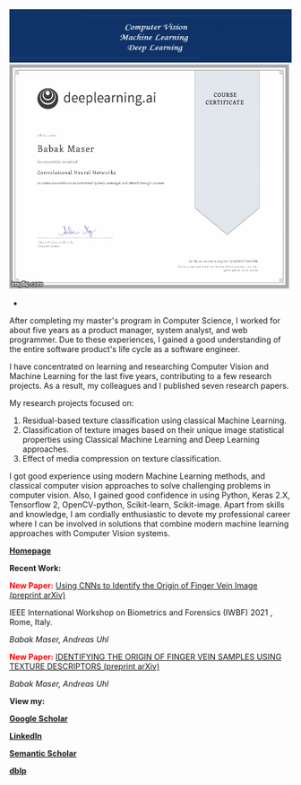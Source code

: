 </style>
</head>
<body>



<img src="https://github.com/BMaser/BMaser/blob/main/photo.png">

<img src="https://github.com/BMaser/Demo/blob/main/gif.gif?raw=true">

-

After completing my master's program in Computer Science, I worked for about five years as a product manager, system analyst, and web programmer. Due to these experiences, I gained a good understanding of the entire software product's life cycle as a software engineer.

I have concentrated on learning and researching Computer Vision and Machine Learning for the last five years, contributing to a few research projects. As a result, my colleagues and I published seven research papers.   

My research projects focused on:
    
1.	Residual-based texture classification using classical Machine Learning. 
2.	Classification of texture images based on their unique image statistical properties using Classical Machine Learning and Deep Learning approaches.
3.	Effect of media compression on texture classification. 
    
I got good experience using modern Machine Learning methods, and classical computer vision approaches to solve challenging problems in computer vision. Also, I gained good confidence in using Python, Keras 2.X, Tensorflow 2, OpenCV-python, Scikit-learn, Scikit-image.
Apart from skills and knowledge, I am cordially enthusiastic to devote my professional career where I can be involved in solutions that combine modern machine learning approaches with Computer Vision systems.  


<p> <a href="https://bmaser.github.io/" ><b> Homepage  </b></a>



<b>Recent Work:</b>

<div class="new_paper">
    <p><b style="color:red">New Paper:</b> <a href="https://arxiv.org/abs/2103.01632">Using CNNs to Identify the Origin of Finger Vein Image (preprint arXiv)</a>
    <p>IEEE International Workshop on Biometrics and Forensics (IWBF) 2021 , Rome, Italy.</p>
     <p><i> Babak Maser, Andreas Uhl </i></p>

<div class="new_paper">
    <p><b style="color:red">New Paper:</b> <a href="https://arxiv.org/abs/2102.03992">IDENTIFYING THE ORIGIN OF FINGER VEIN SAMPLES USING TEXTURE DESCRIPTORS (preprint arXiv)</a></p>
 <p> <i> Babak Maser, Andreas Uhl </i></p>
</div>


<b>View my:</b>
<div>
    
<p> <a href="https://scholar.google.at/citations?user=guMbN5oAAAAJ&hl=de" ><b>Google Scholar  </b></a> 
<p> <a href="https://www.linkedin.com/in/bobak-babak-maser/"              ><b>LinkedIn        </b></a> 
<p> <a href="https://www.semanticscholar.org/author/Babak-Maser/145318803"><b>Semantic Scholar</b></a>
<p> <a href="https://dblp.org/pid/231/3417.html"                          ><b>dblp            </b></a> 
    
</div>


</body>
</html>

<!-- 
**BMaser/BMaser** is a âœ¨ _special_ âœ¨ repository because its `README.md` (this file) appears on your GitHub profile.
Here are some ideas to get you started:
### Hi there ðŸ‘‹

- ðŸ”­ Iâ€™m currently working on ...
- ðŸŒ± Iâ€™m currently learning ...
- ðŸ‘¯ Iâ€™m looking to collaborate on ...
- ðŸ¤” Iâ€™m looking for help with ...
- ðŸ’¬ Ask me about ...
- ðŸ“« How to reach me: ...
- ðŸ˜„ Pronouns: ...
- âš¡ Fun fact: ... 
-->


